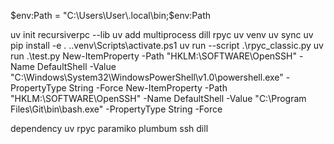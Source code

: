 $env:Path = "C:\Users\User\.local\bin;$env:Path

uv init recursiverpc --lib
uv add multiprocess dill rpyc
uv venv
uv sync
uv pip install -e .
.\.venv\Scripts\activate.ps1
uv run --script .\rpyc_classic.py
uv run .\test.py
New-ItemProperty -Path "HKLM:\SOFTWARE\OpenSSH" -Name DefaultShell -Value "C:\Windows\System32\WindowsPowerShell\v1.0\powershell.exe" -PropertyType String -Force
New-ItemProperty -Path "HKLM:\SOFTWARE\OpenSSH" -Name DefaultShell -Value "C:\Program Files\Git\bin\bash.exe" -PropertyType String -Force

dependency
    uv
    rpyc
    paramiko
    plumbum
    ssh
    dill
